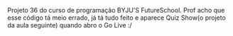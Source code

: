 Projeto 36 do curso de programação BYJU'S FutureSchool.
Prof acho que esse código tá meio errado, já tá tudo feito e aparece Quiz Show(o projeto da aula seguinte) quando abro o Go Live :/
